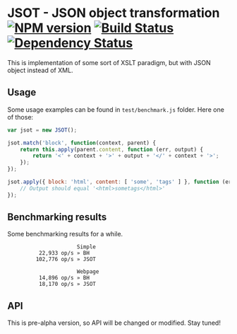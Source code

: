 # JSOT - JSON object transformation [![NPM version][npm-image]][npm-url] [![Build Status][travis-image]][travis-url] [![Dependency Status][depstat-image]][depstat-url]

This is implementation of some sort of XSLT paradigm, but with JSON object instead of XML.

## Usage

Some usage examples can be found in `test/benchmark.js` folder. Here one of those:

```js
var jsot = new JSOT();

jsot.match('block', function(context, parent) {
    return this.apply(parent.content, function (err, output) {
        return '<' + context + '>' + output + '</' + context + '>';
    });
});

jsot.apply({ block: 'html', content: [ 'some', 'tags' ] }, function (err, output) {
    // Output should equal '<html>sometags</html>'
});
```

## Benchmarking results

Some benchmarking results for a while.

```
                      Simple
          22,933 op/s » BH
         102,776 op/s » JSOT

                      Webpage
          14,896 op/s » BH
          18,170 op/s » JSOT
```

## API

This is pre-alpha version, so API will be changed or modified. Stay tuned!

[npm-url]: https://npmjs.org/package/jsot
[npm-image]: http://img.shields.io/npm/v/jsot.svg

[travis-url]: https://travis-ci.org/floatdrop/jsot
[travis-image]: http://img.shields.io/travis/floatdrop/jsot.svg

[depstat-url]: https://david-dm.org/floatdrop/jsot
[depstat-image]: https://david-dm.org/floatdrop/jsot.svg?theme=shields.io
